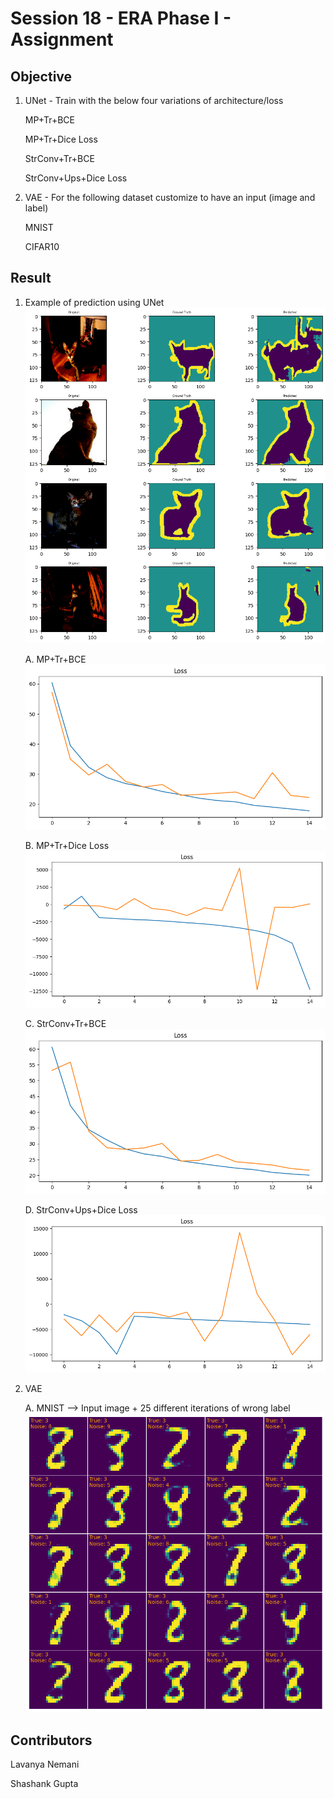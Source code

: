 # Session 18 - ERA Phase I - Assignment 

## Objective

1. UNet - Train with the below four variations of architecture/loss

    MP+Tr+BCE
    
    MP+Tr+Dice Loss
    
    StrConv+Tr+BCE
    
    StrConv+Ups+Dice Loss
    
2. VAE - For the following dataset customize to have an input (image and label)

    MNIST
    
    CIFAR10


## Result

1. Example of prediction using UNet 
![eg_UNet](./results/eg_UNet.png)

    A. MP+Tr+BCE
![UNet_MP_Tr_BCE](./results/UNet_MP_Tr_BCE.png)

    B. MP+Tr+Dice Loss
![UNet_MP_Tr_DICE](./results/UNet_MP_Tr_DICE.png)

    C. StrConv+Tr+BCE
![UNet_Stride_Tr_BCE](./results/UNet_Stride_Tr_BCE.png)

    D. StrConv+Ups+Dice Loss
![UNet_Stride_Ups_DICE](./results/UNet_Stride_Ups_DICE.png)

2. VAE

    A. MNIST --> Input image + 25 different iterations of wrong label
![VAE_MNIST](./results/VAE_MNIST.png)



Contributors
-------------------------
Lavanya Nemani 

Shashank Gupta 